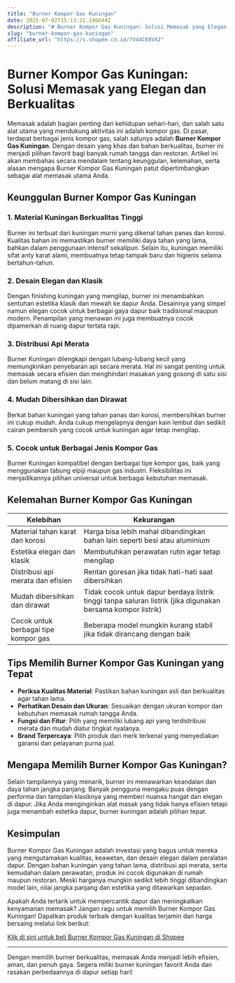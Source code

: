 ```yaml
---
title: "Burner Kompor Gas Kuningan"
date: 2025-07-02T15:13:21.146644Z
description: "# Burner Kompor Gas Kuningan: Solusi Memasak yang Elegan dan Berkualitas..."
slug: "burner-kompor-gas-kuningan"
affiliate_url: "https://s.shopee.co.id/7V44C68VX2"
---
```

# Burner Kompor Gas Kuningan: Solusi Memasak yang Elegan dan Berkualitas

Memasak adalah bagian penting dari kehidupan sehari-hari, dan salah satu alat utama yang mendukung aktivitas ini adalah kompor gas. Di pasar, terdapat berbagai jenis kompor gas, salah satunya adalah **Burner Kompor Gas Kuningan**. Dengan desain yang khas dan bahan berkualitas, burner ini menjadi pilihan favorit bagi banyak rumah tangga dan restoran. Artikel ini akan membahas secara mendalam tentang keunggulan, kelemahan, serta alasan mengapa Burner Kompor Gas Kuningan patut dipertimbangkan sebagai alat memasak utama Anda.

## Keunggulan Burner Kompor Gas Kuningan

### 1. Material Kuningan Berkualitas Tinggi
Burner ini terbuat dari kuningan murni yang dikenal tahan panas dan korosi. Kualitas bahan ini memastikan burner memiliki daya tahan yang lama, bahkan dalam penggunaan intensif sekalipun. Selain itu, kuningan memiliki sifat anty karat alami, membuatnya tetap tampak baru dan higienis selama bertahun-tahun.

### 2. Desain Elegan dan Klasik
Dengan finishing kuningan yang mengilap, burner ini menambahkan sentuhan estetika klasik dan mewah ke dapur Anda. Desainnya yang simpel namun elegan cocok untuk berbagai gaya dapur baik tradisional maupun modern. Penampilan yang menawan ini juga membuatnya cocok dipamerkan di ruang dapur tertata rapi.

### 3. Distribusi Api Merata
Burner Kuningan dilengkapi dengan lubang-lubang kecil yang memungkinkan penyebaran api secara merata. Hal ini sangat penting untuk memasak secara efisien dan menghindari masakan yang gosong di satu sisi dan belum matang di sisi lain.

### 4. Mudah Dibersihkan dan Dirawat
Berkat bahan kuningan yang tahan panas dan korosi, membersihkan burner ini cukup mudah. Anda cukup mengelapnya dengan kain lembut dan sedikit cairan pembersih yang cocok untuk kuningan agar tetap mengilap.

### 5. Cocok untuk Berbagai Jenis Kompor Gas
Burner Kuningan kompatibel dengan berbagai tipe kompor gas, baik yang menggunakan tabung elpiji maupun gas industri. Fleksibilitas ini menjadikannya pilihan universal untuk berbagai kebutuhan memasak.

## Kelemahan Burner Kompor Gas Kuningan

| Kelebihan | Kekurangan |
|------------|------------|
| Material tahan karat dan korosi | Harga bisa lebih mahal dibandingkan bahan lain seperti besi atau aluminium |
| Estetika elegan dan klasik | Membutuhkan perawatan rutin agar tetap mengilap |
| Distribusi api merata dan efisien | Rentan goresan jika tidak hati-hati saat dibersihkan |
| Mudah dibersihkan dan dirawat | Tidak cocok untuk dapur berdaya listrik tinggi tanpa saluran listrik (jika digunakan bersama kompor listrik) |
| Cocok untuk berbagai tipe kompor gas | Beberapa model mungkin kurang stabil jika tidak dirancang dengan baik |

## Tips Memilih Burner Kompor Gas Kuningan yang Tepat

- **Periksa Kualitas Material**: Pastikan bahan kuningan asli dan berkualitas agar tahan lama.
- **Perhatikan Desain dan Ukuran**: Sesuaikan dengan ukuran kompor dan kebutuhan memasak rumah tangga Anda.
- **Fungsi dan Fitur**: Pilih yang memiliki lubang api yang terdistribusi merata dan mudah diatur tingkat nyalanya.
- **Brand Terpercaya**: Pilih produk dari merk terkenal yang menyediakan garansi dan pelayanan purna jual.

## Mengapa Memilih Burner Kompor Gas Kuningan?

Selain tampilannya yang menarik, burner ini menawarkan keandalan dan daya tahan jangka panjang. Banyak pengguna mengaku puas dengan performa dan tampilan klasiknya yang memberi nuansa hangat dan elegan di dapur. Jika Anda menginginkan alat masak yang tidak hanya efisien tetapi juga menambah estetika dapur, burner kuningan adalah pilihan tepat.

## Kesimpulan

Burner Kompor Gas Kuningan adalah investasi yang bagus untuk mereka yang mengutamakan kualitas, keawetan, dan desain elegan dalam peralatan dapur. Dengan bahan kuningan yang tahan lama, distribusi api merata, serta kemudahan dalam perawatan, produk ini cocok digunakan di rumah maupun restoran. Meski harganya mungkin sedikit lebih tinggi dibandingkan model lain, nilai jangka panjang dan estetika yang ditawarkan sepadan.

Apakah Anda tertarik untuk mempercantik dapur dan meningkatkan kenyamanan memasak? Jangan ragu untuk memilih Burner Kompor Gas Kuningan! Dapatkan produk terbaik dengan kualitas terjamin dan harga bersaing melalui link berikut:

[Klik di sini untuk beli Burner Kompor Gas Kuningan di Shopee](https://s.shopee.co.id/7V44C68VX2)

---
Dengan memilih burner berkualitas, memasak Anda menjadi lebih efisien, aman, dan penuh gaya. Segera miliki burner kuningan favorit Anda dan rasakan perbedaannya di dapur setiap hari!